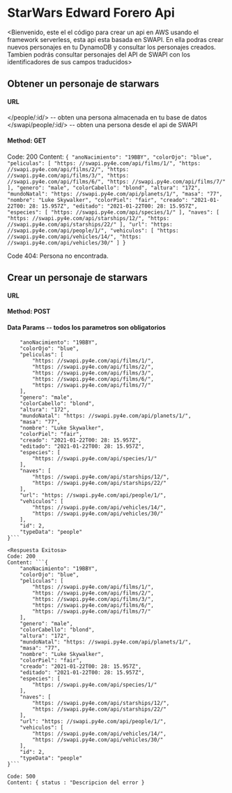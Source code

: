 # StarWars Edward Forero Api
<Bienvenido, este el el código para crear un api en AWS usando el framework serverless, esta api esta basada en SWAPI. En ella podras crear nuevos personajes en tu DynamoDB y consultar los personajes creados. Tambien podrás consultar personajes del API de SWAPI con los identificadores de sus campos traducidos>

## Obtener un personaje de starwars

#### URL

</people/:id/> -- obten una persona almacenada en tu base de datos
</swapi/people/:id/> -- obten una persona desde el api de SWAPI

#### Method: GET

#### <Respuesta Exitosa>
Code: 200
Content: ```{
    "anoNacimiento": "19BBY",
    "colorOjo": "blue",
    "peliculas": [
        "https: //swapi.py4e.com/api/films/1/",
        "https: //swapi.py4e.com/api/films/2/",
        "https: //swapi.py4e.com/api/films/3/",
        "https: //swapi.py4e.com/api/films/6/",
        "https: //swapi.py4e.com/api/films/7/"
    ],
    "genero": "male",
    "colorCabello": "blond",
    "altura": "172",
    "mundoNatal": "https: //swapi.py4e.com/api/planets/1/",
    "masa": "77",
    "nombre": "Luke Skywalker",
    "colorPiel": "fair",
    "creado": "2021-01-22T00: 28: 15.957Z",
    "editado": "2021-01-22T00: 28: 15.957Z",
    "especies": [
        "https: //swapi.py4e.com/api/species/1/"
    ],
    "naves": [
        "https: //swapi.py4e.com/api/starships/12/",
        "https: //swapi.py4e.com/api/starships/22/"
    ],
    "url": "https: //swapi.py4e.com/api/people/1/",
    "vehiculos": [
        "https: //swapi.py4e.com/api/vehicles/14/",
        "https: //swapi.py4e.com/api/vehicles/30/"
    ]
}```


<Respuesta de error>
Code 404:
Persona no encontrada.


## Crear un personaje de starwars

#### URL
</people>

#### Method: POST

#### Data Params -- todos los parametros son obligatorios
```{
    "anoNacimiento": "19BBY",
    "colorOjo": "blue",
    "peliculas": [
        "https: //swapi.py4e.com/api/films/1/",
        "https: //swapi.py4e.com/api/films/2/",
        "https: //swapi.py4e.com/api/films/3/",
        "https: //swapi.py4e.com/api/films/6/",
        "https: //swapi.py4e.com/api/films/7/"
    ],
    "genero": "male",
    "colorCabello": "blond",
    "altura": "172",
    "mundoNatal": "https: //swapi.py4e.com/api/planets/1/",
    "masa": "77",
    "nombre": "Luke Skywalker",
    "colorPiel": "fair",
    "creado": "2021-01-22T00: 28: 15.957Z",
    "editado": "2021-01-22T00: 28: 15.957Z",
    "especies": [
        "https: //swapi.py4e.com/api/species/1/"
    ],
    "naves": [
        "https: //swapi.py4e.com/api/starships/12/",
        "https: //swapi.py4e.com/api/starships/22/"
    ],
    "url": "https: //swapi.py4e.com/api/people/1/",
    "vehiculos": [
        "https: //swapi.py4e.com/api/vehicles/14/",
        "https: //swapi.py4e.com/api/vehicles/30/"
    ],
    "id": 2,
    "typeData": "people"
}```

<Respuesta Exitosa>
Code: 200
Content: ```{
    "anoNacimiento": "19BBY",
    "colorOjo": "blue",
    "peliculas": [
        "https: //swapi.py4e.com/api/films/1/",
        "https: //swapi.py4e.com/api/films/2/",
        "https: //swapi.py4e.com/api/films/3/",
        "https: //swapi.py4e.com/api/films/6/",
        "https: //swapi.py4e.com/api/films/7/"
    ],
    "genero": "male",
    "colorCabello": "blond",
    "altura": "172",
    "mundoNatal": "https: //swapi.py4e.com/api/planets/1/",
    "masa": "77",
    "nombre": "Luke Skywalker",
    "colorPiel": "fair",
    "creado": "2021-01-22T00: 28: 15.957Z",
    "editado": "2021-01-22T00: 28: 15.957Z",
    "especies": [
        "https: //swapi.py4e.com/api/species/1/"
    ],
    "naves": [
        "https: //swapi.py4e.com/api/starships/12/",
        "https: //swapi.py4e.com/api/starships/22/"
    ],
    "url": "https: //swapi.py4e.com/api/people/1/",
    "vehiculos": [
        "https: //swapi.py4e.com/api/vehicles/14/",
        "https: //swapi.py4e.com/api/vehicles/30/"
    ],
    "id": 2,
    "typeData": "people"
}```

Code: 500
Content: { status : "Descripcion del error }
